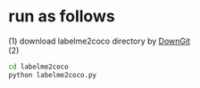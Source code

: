 # run as follows
(1) download labelme2coco directory by [DownGit](https://www.itsvse.com/downgit/#/home)<br>
(2) 
```bash
cd labelme2coco
python labelme2coco.py
```
